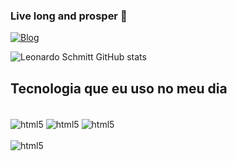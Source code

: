 ### Live long and prosper 🖖

[![Blog](    https://img.shields.io/badge/LinkedIn-0077B5?style=for-the-badge&logo=linkedin&logoColor=white)](https://linkedin.com/in/leonardo-schmitt-controle-automacao)

![Leonardo Schmitt GitHub stats](https://github-readme-stats.vercel.app/api?username=spttleonardo&show_icons=true&theme=tokyonight)

## Tecnologia que eu uso no meu dia

<div style="display: inline_block"><br/>
    <img align="center" alt="html5" src="https://img.shields.io/badge/Python-14354C?style=for-the-badge&logo=python&logoColor=white"/>
    <img align="center" alt="html5" src="https://img.shields.io/badge/C-00599C?style=for-the-badge&logo=c&logoColor=white"/>
    <img align="center" alt="html5" src="https://img.shields.io/badge/R-276DC3?style=for-the-badge&logo=r&logoColor=white"/>
</div>
<div style="display: inline_block"><br/>
     <img align="center" alt="html5" src="https://raw.githubusercontent.com/curtisma/MATLAB/master/MATLAB%20Logo.ico"/>
</div>
